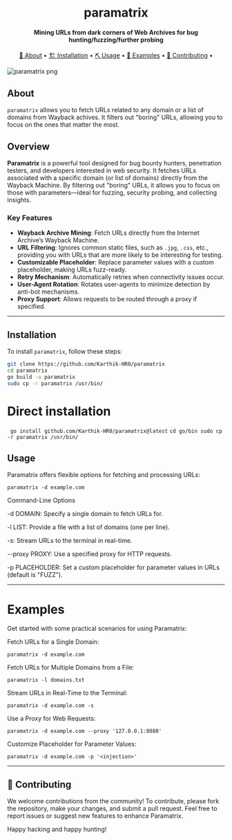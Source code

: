 <h1 align="center">
    paramatrix
  <br>
</h1>

<h4 align="center">  Mining URLs from dark corners of Web Archives for bug hunting/fuzzing/further probing </h4>

<p align="center">
  <a href="#about">📖 About</a> •
  <a href="#installation">🏗️ Installation</a> •
  <a href="#usage">⛏️ Usage</a> •
  <a href="#examples">🚀 Examples</a> •
  <a href="#contributing">🤝 Contributing</a> •
</p>

![paramatrix png](https://github.com/user-attachments/assets/6775989d-222c-46cc-be5a-68bc0142a2e3)



## About

`paramatrix` allows you to fetch URLs related to any domain or a list of domains from Wayback achives. It filters out "boring" URLs, allowing you to focus on the ones that matter the most.

## Overview
**Paramatrix** is a powerful tool designed for bug bounty hunters, penetration testers, and developers interested in web security. It fetches URLs associated with a specific domain (or list of domains) directly from the Wayback Machine. By filtering out "boring" URLs, it allows you to focus on those with parameters—ideal for fuzzing, security probing, and collecting insights.

### Key Features
- **Wayback Archive Mining**: Fetch URLs directly from the Internet Archive’s Wayback Machine.
- **URL Filtering**: Ignores common static files, such as `.jpg`, `.css`, etc., providing you with URLs that are more likely to be interesting for testing.
- **Customizable Placeholder**: Replace parameter values with a custom placeholder, making URLs fuzz-ready.
- **Retry Mechanism**: Automatically retries when connectivity issues occur.
- **User-Agent Rotation**: Rotates user-agents to minimize detection by anti-bot mechanisms.
- **Proxy Support**: Allows requests to be routed through a proxy if specified.

---

## Installation

To install `paramatrix`, follow these steps:

```sh
git clone https://github.com/Karthik-HR0/paramatrix
cd paramatrix
go build -o paramatrix
sudo cp -r paramatrix /usr/bin/
```
# Direct installation 
``` go install github.com/Karthik-HR0/paramatrix@latest```
`` cd go/bin
sudo cp -r paramatrix /usr/bin/ ``

## Usage

Paramatrix offers flexible options for fetching and processing URLs:

` paramatrix -d example.com `

Command-Line Options

-d DOMAIN: Specify a single domain to fetch URLs for.

-l LIST: Provide a file with a list of domains (one per line).

-s: Stream URLs to the terminal in real-time.

--proxy PROXY: Use a specified proxy for HTTP requests.

-p PLACEHOLDER: Set a custom placeholder for parameter values in URLs (default is "FUZZ").



---

# Examples

Get started with some practical scenarios for using Paramatrix:

Fetch URLs for a Single Domain:

` paramatrix -d example.com `

Fetch URLs for Multiple Domains from a File:

` paramatrix -l domains.txt `

Stream URLs in Real-Time to the Terminal:

` paramatrix -d example.com -s `

Use a Proxy for Web Requests:

` paramatrix -d example.com --proxy '127.0.0.1:8080' `

Customize Placeholder for Parameter Values:

`paramatrix -d example.com -p '<injection>'`



---

## 🤝 Contributing

We welcome contributions from the community! To contribute, please fork the repository, make your changes, and submit a pull request. Feel free to report issues or suggest new features to enhance Paramatrix.

Happy hacking and happy hunting!
